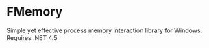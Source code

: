 # FMemory  
Simple yet effective process memory interaction library for Windows.  
Requires .NET 4.5
